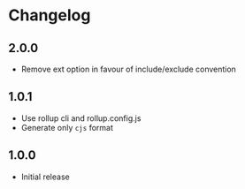 # Changelog

## 2.0.0

* Remove ext option in favour of include/exclude convention

## 1.0.1

* Use rollup cli and rollup.config.js
* Generate only `cjs` format

## 1.0.0

* Initial release
